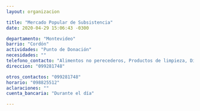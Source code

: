 ```yaml
---
layout: organizacion

title: "Mercado Popular de Subsistencia"
date: 2020-04-29 15:06:43 -0300

departamento: "Montevideo"
barrio: "Cordón"
actividades: "Punto de Donación"
necesidades: ""
telefono_contacto: "Alimentos no perecederos, Productos de limpieza, Dinero, Transporte de productos"
direccion: "099281748"

otros_contactos: "099281748"
horario: "098825512"
aclaraciones: ""
cuenta_bancaria: "Durante el día"

---
```

